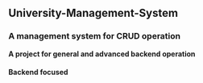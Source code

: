 ## University-Management-System

### A management system for CRUD operation

**A project for general and advanced backend operation**

#### Backend focused
